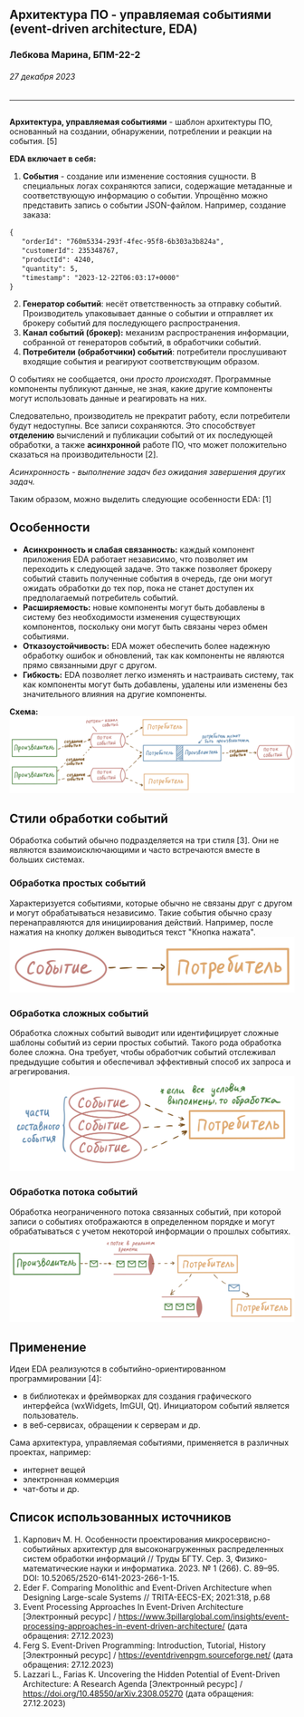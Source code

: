 ## **Архитектура ПО - управляемая событиями (event-driven architecture, EDA)**
### **Лебкова Марина, БПМ-22-2** 

###### 27 декабря 2023

___
##
**Архитектура, управляемая событиями** - шаблон архитектуры ПО, основанный на создании, обнаружении, потреблении и реакции на события. [5]

**EDA включает в себя:**
1. **События** - создание или изменение состояния сущности. В специальных логах сохраняются записи, содержащие метаданные и соответствующую информацию о событии. Упрощённо можно представить запись о событии JSON-файлом. Например, создание заказа:

 ``` 
{  
	"orderId": "760m5334-293f-4fec-95f8-6b303a3b824a",  
	"customerId": 235348767,  
	"productId": 4240,  
	"quantity": 5,  
	"timestamp": "2023-12-22T06:03:17+0000"  
}
```


2. **Генератор событий**: несёт ответственность за отправку событий. Производитель упаковывает данные о событии и отправляет их брокеру событий для последующего распространения.
5. **Канал событий (брокер):** механизм распространения информации, собранной от генераторов событий, в обработчики событий.
6. **Потребители (обработчики) событий**: потребители прослушивают входящие события и реагируют соответствующим образом.

О событиях не сообщается, они *просто происходят*. Программные компоненты публикуют данные, не зная, какие другие компоненты могут использовать данные и реагировать на них. 

Следовательно, производитель не прекратит работу, если потребители будут недоступны. Все записи сохраняются. Это способствует **отделению** вычислений и публикации событий от их последующей обработки, а также **асинхронной** работе ПО, что может положительно сказаться на производительности [2].

*Асинхронность - выполнение задач без ожидания завершения других задач.*

Таким образом, можно выделить следующие особенности EDA: [1]
## Особенности
- **Асинхронность и слабая связанность:** каждый компонент приложения EDA работает независимо, что позволяет им переходить к следующей задаче. Это также позволяет брокеру событий ставить полученные события в очередь, где они могут ожидать обработки до тех пор, пока не станет доступен их предполагаемый потребитель событий. 
- **Расширяемость:** новые компоненты могут быть добавлены в систему без необходимости изменения существующих компонентов, поскольку они могут быть связаны через обмен событиями.
- **Отказоустойчивость:** EDA может обеспечить более надежную обработку ошибок и обновлений, так как компоненты не являются прямо связанными друг с другом.
- **Гибкость:** EDA позволяет легко изменять и настраивать систему, так как компоненты могут быть добавлены, удалены или изменены без значительного влияния на другие компоненты.

**Схема:**
![eda_scheme](eda_scheme.png)

## Стили обработки событий
Обработка событий обычно подразделяется на три стиля [3]. Они не являются взаимоисключающими и часто встречаются вместе в больших системах.

### Обработка простых событий
Характеризуется событиями, которые обычно не связаны друг с другом и могут обрабатываться независимо. Такие события обычно сразу перенаправляются для инициирования действий. 
Например, после нажатия на кнопку должен выводиться текст "Кнопка нажата". 
![simple_ep](simple_ep.png)
### Обработка сложных событий
Обработка сложных событий выводит или идентифицирует сложные шаблоны событий из серии простых событий. 
Такого рода обработка более сложна. Она требует, чтобы обработчик событий отслеживал предыдущие события и обеспечивал эффективный способ их запроса и агрегирования.
![complex_ep](complex_ep.png)
### Обработка потока событий
Обработка неограниченного потока связанных событий, при которой записи о событиях отображаются в определенном порядке и могут обрабатываться с учетом некоторой информации о прошлых событиях. 
![stream_ep](stream_ep.png)
## Применение
Идеи EDA реализуются в событийно-ориентированном программировании [4]:
- в библиотеках и фреймворках для создания графического интерфейса (wxWidgets, ImGUI, Qt). Инициатором событий является пользователь.
- в веб-сервисах, обращении к серверам и др.

Сама архитектура, управляемая событиями, применяется в различных проектах, например: 
- интернет вещей
- электронная коммерция
- чат-боты и др.

## Список использованных источников
1. Карпович М. Н. Особенности проектирования микросервисно-событийных архитектур для высоконагруженных распределенных систем обработки информаций // Труды БГТУ. Сер. 3, Физико-математические науки и информатика. 2023. № 1 (266). С. 89–95. DOI: 10.52065/2520-6141-2023-266-1-15.
2. Eder F. Comparing Monolithic and Event-Driven Architecture when Designing Large-scale Systems // TRITA-EECS-EX; 2021:318, p.68
3. Event Processing Approaches In Event-Driven Architecture [Электронный ресурс] / https://www.3pillarglobal.com/insights/event-processing-approaches-in-event-driven-architecture/ (дата обращения: 27.12.2023)
4. Ferg S. Event-Driven Programming: Introduction, Tutorial, History [Электронный ресурс] / https://eventdrivenpgm.sourceforge.net/ (дата обращения: 27.12.2023)
5. Lazzari L., Farias K. Uncovering the Hidden Potential of Event-Driven Architecture: A Research Agenda [Электронный ресурс] / https://doi.org/10.48550/arXiv.2308.05270 (дата обращения: 27.12.2023)

